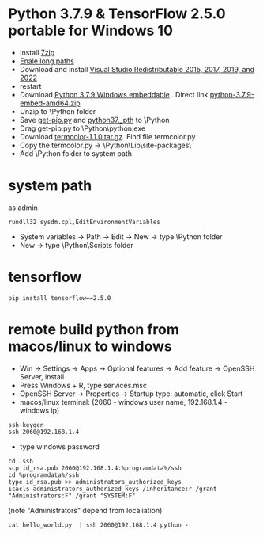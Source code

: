 # Python 3.7.9 & TensorFlow 2.5.0 portable for Windows 10
- install [7zip](https://github.com/rezonn/python-setup)
- [Enale long paths](enable_long_path.reg)
- Download and install [Visual Studio Redistributable 2015, 2017, 2019, and 2022](https://docs.microsoft.com/ru-RU/cpp/windows/latest-supported-vc-redist?view=msvc-160#visual-studio-2015-2017-2019-and-2022)
- restart
- Download [Python 3.7.9 Windows embeddable](https://www.python.org/downloads/windows/) .
Direct link [python-3.7.9-embed-amd64.zip](https://www.python.org/ftp/python/3.7.9/python-3.7.9-embed-amd64.zip)
- Unzip to \Python folder
- Save [get-pip.py](get-pip.py) and [python37._pth](python37._pth) to \Python
- Drag get-pip.py to \Python\python.exe
- Download [termcolor-1.1.0.tar.gz](https://files.pythonhosted.org/packages/8a/48/a76be51647d0eb9f10e2a4511bf3ffb8cc1e6b14e9e4fab46173aa79f981/termcolor-1.1.0.tar.gz). Find file termcolor.py
- Copy the termcolor.py -> \Python\Lib\site-packages\
- Add \Python folder to system path
# system path
as admin
```
rundll32 sysdm.cpl,EditEnvironmentVariables
```
- System variables -> Path -> Edit -> New -> type \Python folder
- New -> type \Python\Scripts folder
# tensorflow
```
pip install tensorflow==2.5.0
```
# remote build python from macos/linux to windows
- Win -> Settings -> Apps -> Optional features -> Add feature -> OpenSSH Server, install
- Press Windows + R, type services.msc
- OpenSSH Server -> Properties -> Startup type: automatic, click Start
- macos/linux terminal: (2060 - windows user name, 192.168.1.4 - windows ip)
```
ssh-keygen
ssh 2060@192.168.1.4
```
- type windows password
```
cd .ssh
scp id_rsa.pub 2060@192.168.1.4:%programdata%/ssh
cd %programdata%/ssh
type id_rsa.pub >> administrators_authorized_keys
icacls administrators_authorized_keys /inheritance:r /grant "Administrators:F" /grant "SYSTEM:F"
```
(note "Administrators" depend from localiation)
```
cat hello_world.py  | ssh 2060@192.168.1.4 python -
```
